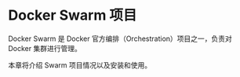 # Docker Swarm 项目
Docker Swarm 是 Docker 官方编排（Orchestration）项目之一，负责对 Docker 集群进行管理。

本章将介绍 Swarm 项目情况以及安装和使用。
